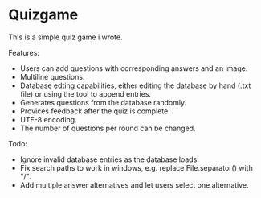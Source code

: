 # Quizgame
This is a simple quiz game i wrote.

Features:
- Users can add questions with corresponding answers and an image.
- Multiline questions.
- Database edting capabilities, either editing the database by hand (.txt file) or using the tool to append entries.
- Generates questions from the database randomly.
- Provices feedback after the quiz is complete.
- UTF-8 encoding.
- The number of questions per round can be changed.

Todo:
- Ignore invalid database entries as the database loads.
- Fix search paths to work in windows, e.g. replace File.separator() with "/".
- Add multiple answer alternatives and let users select one alternative.
